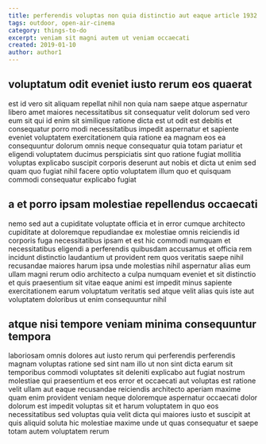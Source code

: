 ```yaml
---
title: perferendis voluptas non quia distinctio aut eaque article 1932
tags: outdoor, open-air-cinema
category: things-to-do
excerpt: veniam sit magni autem ut veniam occaecati
created: 2019-01-10
author: author1
---
```


## voluptatum odit eveniet iusto rerum eos quaerat

est id vero sit aliquam repellat nihil non quia nam saepe atque aspernatur libero amet maiores necessitatibus sit consequatur velit dolorum sed vero eum sit qui id enim sit similique ratione dicta est ut odit est debitis et consequatur porro modi necessitatibus impedit aspernatur et sapiente eveniet voluptatem exercitationem quia ratione ea magnam eos ea consequuntur dolorum omnis neque consequatur quia totam pariatur et eligendi voluptatem ducimus perspiciatis sint quo ratione fugiat mollitia voluptas explicabo suscipit corporis deserunt aut nobis et dicta ut enim sed quam quo fugiat nihil facere optio voluptatem illum quo et quisquam commodi consequatur explicabo fugiat

## a et porro ipsam molestiae repellendus occaecati

nemo sed aut a cupiditate voluptate officia et in error cumque architecto cupiditate at doloremque repudiandae ex molestiae omnis reiciendis id corporis fuga necessitatibus ipsam et est hic commodi numquam et necessitatibus eligendi a perferendis quibusdam accusamus et officia rem incidunt distinctio laudantium ut provident rem quos veritatis saepe nihil recusandae maiores harum ipsa unde molestias nihil aspernatur alias eum ullam magni rerum odio architecto a culpa numquam eveniet et sit distinctio et quis praesentium sit vitae eaque animi est impedit minus sapiente exercitationem earum voluptatum veritatis sed atque velit alias quis iste aut voluptatem doloribus ut enim consequuntur nihil

## atque nisi tempore veniam minima consequuntur tempora

laboriosam omnis dolores aut iusto rerum qui perferendis perferendis magnam voluptas ratione sed sint nam illo ut non sint dicta earum sit temporibus commodi voluptates sit deleniti explicabo aut fugiat nostrum molestiae qui praesentium et eos error et occaecati aut voluptas est ratione velit ullam aut eaque recusandae reiciendis architecto aperiam maxime quam enim provident veniam neque doloremque aspernatur occaecati dolor dolorum est impedit voluptas sit et harum voluptatem in quo eos necessitatibus sed voluptas quia velit dicta qui maiores iusto et suscipit at quis aliquid soluta hic molestiae maxime unde ut quas consequatur et saepe totam autem voluptatem rerum
